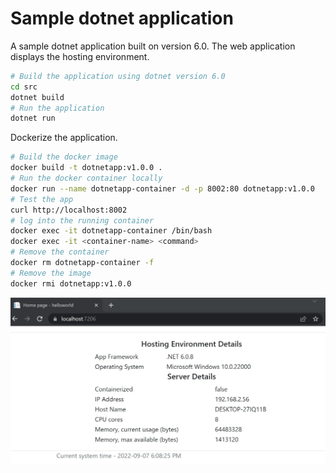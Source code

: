 # Sample dotnet application
A sample dotnet application built on version 6.0. The web application displays the hosting environment.

```bash
# Build the application using dotnet version 6.0
cd src
dotnet build
# Run the application
dotnet run
```
Dockerize the application.
```bash
# Build the docker image
docker build -t dotnetapp:v1.0.0 .
# Run the docker container locally
docker run --name dotnetapp-container -d -p 8002:80 dotnetapp:v1.0.0
# Test the app
curl http://localhost:8002
# log into the running container 
docker exec -it dotnetapp-container /bin/bash
docker exec -it <container-name> <command>
# Remove the container
docker rm dotnetapp-container -f 
# Remove the image
docker rmi dotnetapp:v1.0.0
```

![alt txt](/images/dotnetapp.jpg)
